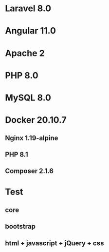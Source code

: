 # Laravel 8.0

# Angular 11.0

# Apache 2

# PHP 8.0

# MySQL 8.0

# Docker 20.10.7

  ## Nginx 1.19-alpine
  
  ## PHP 8.1
  
  ## Composer 2.1.6
  
  ## 
 

# Test

## core

## bootstrap

## html + javascript + jQuery + css
